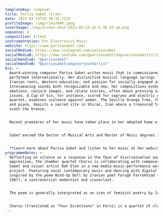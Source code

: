 ```yaml
---
templateKey: composer
title: Parisa Sabet (Iran)
date: 2023-03-23T16:38:35.713Z
profileImage: /img/r14a7048.jpeg
coverImage: /img/screen-shot-2023-03-23-at-1.38.52-am.png
sequence: 6
composition: Silent
instrumentation: For Electronics Music
website: https://www.parisasabet.com/
socialMediaA: https://www.instagram.com/parisasabet
socialMediaB: https://www.youtube.com/@parisasabetcomposersoundartist/playlists
socialHandleA: "@parisasabet"
socialHandleB: "@parisasabetcomposersoundartist"
bio: >-
  Award-winning composer Parisa Sabet writes music that is commissioned and
  performed internationally. Her distinctive musical language springs from her
  Iranian roots, Western education, and passion for socially engaged arts.
  Interweaving sounds both recognizable and new, her compositions evoke
  emotions, conjure images, and relate stories, often about pressing social
  issues. A Cup of Sin, for instance, scored for soprano and electric guitar
  quartet, examines violence against women. The Seville Orange Tree, for flute
  and piano, depicts a sacred site in Shiraz, Iran where a treasured tree would
  scent the breeze.


  Recent premieres of her music have taken place in her adopted home of Toronto as well as in Seattle, Sydney and Chicago. Among her recognition in 2020, Sabet was recipient of the Kathleen McMorrow Music Award and was selected by the Mécénat Musica Prix 3 Femmes to compose an opera in collaboration with librettist, Nika Khanjani; productions are planned for 2021 in Canada. In 2015, she was awarded the Ann H. Atkinson prize for her poignant piece, Visiting Grandpa. Her song cycle, Dance in Your Blood, with text by 13th-century Persian poet Rumi, won the 2014 Violet Archer Composer’s Prize and is published by Plangere Editions.


  Sabet earned the Doctor of Musical Arts and Master of Music degrees in composition from the University of Toronto, where her honors included the Mirkopoulos and Miller/Khoshkish fellowships and the Tecumesh Sherman Rogers Graduating Award given to a musician on the cusp of making important contributions to the field. She completed her Bachelor of Music degree with honors at Roosevelt University in Chicago. Among her teachers are Christos Hatzis, Keith Tedman, Kyong Mee Choi, Ka Nin Chan, and Stacy Garrop. Her adventure with music began at age 9 with piano lessons in Shiraz.


  **Learn more about Parisa Sabet and listen to her music at her website: [ParisaSabet.com](ParisaSabet.com)**
programmeNotes: >-
  Reflecting on silence as a response in the face of discrimination and
  oppression, the chamber quartet Charsu is collaborating with composer Parisa
  Sabet and visual artist Rah Eleh in a new media-music-performance workshop
  project. Featuring vocal contemporary music and dancing with digital imagery
  inspired by the poem Wind-Up Doll by Iranian poet Forugh Farrokhzad (1934 –
  1967), a controversial modernist and iconoclast.


  The poem is generally interpreted as an icon of feminist poetry by Iranians. Now, more than ever, we need to stand in solidarity with the women and people of Iran who want a fair and just future with freedom of choice. We must not remain silent in the face of oppression and challenge the status quo.


  Charsu (translated as "Four Directions" in Farsi) is a quartet of classical contemporary that has a focus on the developments of new works, and the support of existing works by living composers, especially Iranian composers composing in diaspora.
---
```

